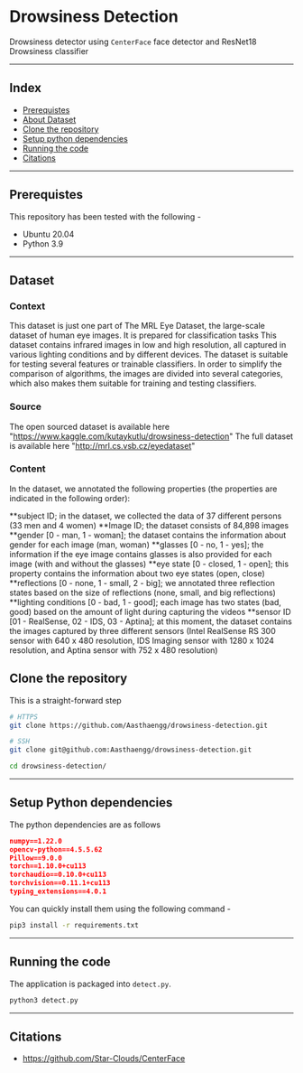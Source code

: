# Drowsiness Detection

Drowsiness detector using `CenterFace` face detector and ResNet18 Drowsiness classifier

---
## Index

- [Prerequistes](#prerequistes)
- [About Dataset](#dataset)
- [Clone the repository](#clone-the-repository)
- [Setup python dependencies](#setup-python-dependencies)
- [Running the code](#running-the-code)
- [Citations](#citations)

---
## Prerequistes

This repository has been tested with the following - 

- Ubuntu 20.04
- Python 3.9

---
## Dataset 

### Context

This dataset is just one part of The MRL Eye Dataset, the large-scale dataset of human eye images. It is prepared for classification tasks This dataset contains infrared images in low and high resolution, all captured in various lighting conditions and by different devices. The dataset is suitable for testing several features or trainable classifiers. In order to simplify the comparison of algorithms, the images are divided into several categories, which also makes them suitable for training and testing classifiers.

### Source 

The open sourced dataset is available here "https://www.kaggle.com/kutaykutlu/drowsiness-detection"
The full dataset is available here "http://mrl.cs.vsb.cz/eyedataset"

### Content

In the dataset, we annotated the following properties (the properties are indicated in the following order):

**subject ID; in the dataset, we collected the data of 37 different persons (33 men and 4 women)
**Image ID; the dataset consists of 84,898 images
**gender [0 - man, 1 - woman]; the dataset contains the information about gender for each image (man, woman)
**glasses [0 - no, 1 - yes]; the information if the eye image contains glasses is also provided for each image (with and without the glasses)
**eye state [0 - closed, 1 - open]; this property contains the information about two eye states (open, close)
**reflections [0 - none, 1 - small, 2 - big]; we annotated three reflection states based on the size of reflections (none, small, and big reflections)
**lighting conditions [0 - bad, 1 - good]; each image has two states (bad, good) based on the amount of light during capturing the videos
**sensor ID [01 - RealSense, 02 - IDS, 03 - Aptina]; at this moment, the dataset contains the images captured by three different sensors (Intel RealSense RS 300 sensor with 640 x 480 resolution, IDS Imaging sensor with 1280 x 1024 resolution, and Aptina sensor with 752 x 480 resolution)


## Clone the repository

This is a straight-forward step

```sh
# HTTPS
git clone https://github.com/Aasthaengg/drowsiness-detection.git

# SSH
git clone git@github.com:Aasthaengg/drowsiness-detection.git

cd drowsiness-detection/
```

---

## Setup Python dependencies

The python dependencies are as follows

```json
numpy==1.22.0
opencv-python==4.5.5.62
Pillow==9.0.0
torch==1.10.0+cu113
torchaudio==0.10.0+cu113
torchvision==0.11.1+cu113
typing_extensions==4.0.1
```

You can quickly install them using the following command -
```sh
pip3 install -r requirements.txt
```

---

## Running the code

The application is packaged into `detect.py`.

```sh
python3 detect.py
```

---

## Citations

- https://github.com/Star-Clouds/CenterFace
